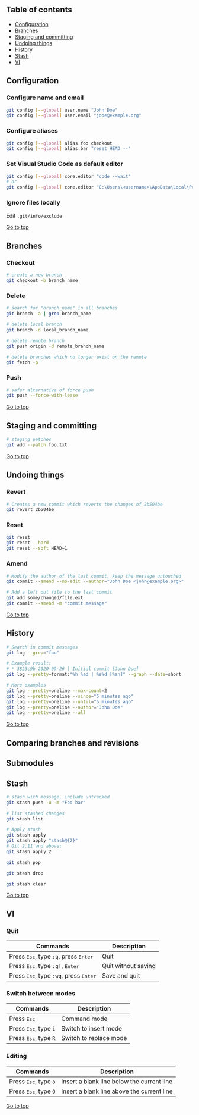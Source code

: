 ## Table of contents

- [Configuration](#configuration)
- [Branches](#branches)
- [Staging and committing](#staging-and-committing)
- [Undoing things](#undoing-things)
- [History](#history)
- [Stash](#stash)
- [VI](#vi)

## Configuration

### Configure name and email

```bash
git config [--global] user.name "John Doe"
git config [--global] user.email "jdoe@example.org"
```

### Configure aliases

```bash
git config [--global] alias.foo checkout
git config [--global] alias.bar "reset HEAD --"
```

### Set Visual Studio Code as default editor

```bash
git config [--global] core.editor "code --wait"
# or
git config [--global] core.editor "C:\Users\<username>\AppData\Local\Programs\Microsoft VS Code\Code.exe --wait"
```

### Ignore files locally

Edit ```.git/info/exclude```<br>

[Go to top](#table-of-contents)

## Branches

### Checkout

```bash
# create a new branch
git checkout -b branch_name
```

### Delete

```bash
# search for "branch_name" in all branches
git branch -a | grep branch_name

# delete local branch
git branch -d local_branch_name

# delete remote branch
git push origin -d remote_branch_name

# delete branches which no longer exist on the remote
git fetch -p
```

### Push

```bash
# safer alternative of force push
git push --force-with-lease
```

[Go to top](#table-of-contents)

## Staging and committing

```bash
# staging patches
git add --patch foo.txt
```

[Go to top](#table-of-contents)

## Undoing things

### Revert

```bash
# Creates a new commit which reverts the changes of 2b504be
git revert 2b504be
```

### Reset

```bash
git reset
git reset --hard
git reset --soft HEAD~1
```

### Amend

```bash
# Modify the author of the last commit, keep the message untouched
git commit --amend --no-edit --author="John Doe <john@example.org>"

# Add a left out file to the last commit
git add some/changed/file.ext
git commit --amend -m "commit message"
```

[Go to top](#table-of-contents)

## History

```bash
# Search in commit messages
git log --grep="foo"

# Example result:
# * 3823c9b 2020-09-26 | Initial commit [John Doe]
git log --pretty=format:"%h %ad | %s%d [%an]" --graph --date=short

# More examples
git log --pretty=oneline --max-count=2
git log --pretty=oneline --since="5 minutes ago"
git log --pretty=oneline --until="5 minutes ago"
git log --pretty=oneline --author="John Doe"
git log --pretty=oneline --all
```

[Go to top](#table-of-contents)

## Comparing branches and revisions

## Submodules

## Stash

```bash
# stash with message, include untracked
git stash push -u -m "Foo bar"

# list stashed changes
git stash list

# Apply stash
git stash apply
git stash apply "stash@{2}"
# Git 2.11 and above:
git stash apply 2

git stash pop

git stash drop

git stash clear
```

[Go to top](#table-of-contents)

## VI

### Quit

Commands | Description
--- | ---
Press <kbd>Esc</kbd>, type `:q`, press <kbd>Enter</kbd> | Quit
Press <kbd>Esc</kbd>, type `:q!`, <kbd>Enter</kbd> | Quit without saving
Press <kbd>Esc</kbd>, type `:wq`, press <kbd>Enter</kbd> | Save and quit

### Switch between modes

Commands | Description
--- | ---
Press <kbd>Esc</kbd> | Command mode
Press <kbd>Esc</kbd>, type `i` | Switch to insert mode
Press <kbd>Esc</kbd>, type `R` | Switch to replace mode

### Editing

Commands | Description
--- | ---
Press <kbd>Esc</kbd>, type `o` | Insert a blank line below the current line
Press <kbd>Esc</kbd>, type `O` | Insert a blank line above the current line

[Go to top](#table-of-contents)